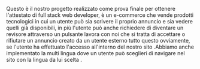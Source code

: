 Questo è il nostro progetto  realizzato come prova finale per ottenere l'attestato di full stack web developer, è un e-commerce che vende prodotti tecnologici in cui un utente può sia scrivere il proprio annuncio e sia vedere quelli già disponibili, in più l'utente può anche richiedere di diventare un revisore attraverso un pulsante lavora con noi che si tratta di accettare o rifiutare un annuncio creato da un utente esterno tutto questo ovviamente, se l'utente ha effettuato l'accesso all'interno del nostro sito .Abbiamo anche implementato la multi lingua dove un utente può sceglieri di navigare nel sito con la lingua da lui scelta .